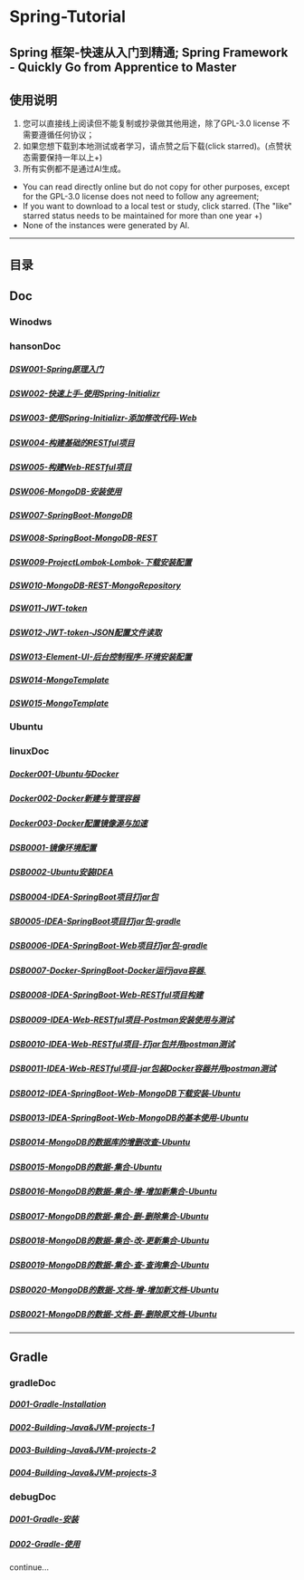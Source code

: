 # Spring-Tutorial

## Spring 框架-快速从入门到精通; Spring Framework - Quickly Go from Apprentice to Master

## 使用说明

1. 您可以直接线上阅读但不能复制或抄录做其他用途，除了GPL-3.0 license 不需要遵循任何协议；
2. 如果您想下载到本地测试或者学习，请点赞之后下载(click starred)。(点赞状态需要保持一年以上+)
3. 所有实例都不是通过AI生成。

* You can read directly online but do not copy for other purposes, except for the GPL-3.0 license does not need to follow any agreement;
* If you want to download to a local test or study, click starred. (The "like" starred status needs to be maintained for more than one year +)
* None of the instances were generated by AI.

---

## 目录

## Doc

### Winodws
### hansonDoc

##### [DSW001-Spring原理入门](handsonDoc/DSW001-Spring原理入门.md)
##### [DSW002-快速上手-使用Spring-Initializr](handsonDoc/DSW002-快速上手-使用Spring-Initializr.md)
##### [DSW003-使用Spring-Initializr-添加修改代码-Web](handsonDoc/DSW003-使用Spring-Initializr-添加修改代码-Web.md)
##### [DSW004-构建基础的RESTful项目](handsonDoc/DSW004-构建基础的RESTful项目.md)
##### [DSW005-构建Web-RESTful项目](handsonDoc/DSW005-构建Web-RESTful项目.md)
<!-- ##### [AAA](handsonDoc/) -->
##### [DSW006-MongoDB-安装使用](handsonDoc/DSW006-MongoDB-安装使用.md)
##### [DSW007-SpringBoot-MongoDB](handsonDoc/DSW007-SpringBoot-MongoDB.md)
##### [DSW008-SpringBoot-MongoDB-REST](handsonDoc/DSW008-SpringBoot-MongoDB-REST.md)
##### [DSW009-ProjectLombok-Lombok-下载安装配置](handsonDoc/DSW009-ProjectLombok-Lombok-下载安装配置.md)
##### [DSW010-MongoDB-REST-MongoRepository](handsonDoc/DSW010-MongoDB-REST-MongoRepository.md)
##### [DSW011-JWT-token](handsonDoc/DSW011-JWT-token.md)
##### [DSW012-JWT-token-JSON配置文件读取](handsonDoc/DSW012-JWT-token-JSON配置文件读取.md)
##### [DSW013-Element-UI-后台控制程序-环境安装配置](handsonDoc/DSW013-Element-UI-后台控制程序-环境安装配置.md)
##### [DSW014-MongoTemplate](handsonDoc/DSW020-MongoTemplate.md)
##### [DSW015-MongoTemplate](handsonDoc/DSW021-MongoDB-REST-Mongotemplate-CDUR.md)



### Ubuntu
### linuxDoc
##### [Docker001-Ubuntu与Docker](linuxDoc/Docker001-Ubuntu与Docker.md)
##### [Docker002-Docker新建与管理容器](linuxDoc/Docker002-Docker新建与管理容器.md)
##### [Docker003-Docker配置镜像源与加速](linuxDoc/Docker003-Docker配置镜像源与加速.md)
##### [DSB0001-镜像环境配置](linuxDoc/DSB0001-镜像环境配置.md)
##### [DSB0002-Ubuntu安装IDEA](linuxDoc/DSB0002-Ubuntu安装IDEA.md)
##### [DSB0004-IDEA-SpringBoot项目打jar包](linuxDoc/DSB0004-IDEA-SpringBoot项目打jar包.md)
##### [SB0005-IDEA-SpringBoot项目打jar包-gradle](linuxDoc/DSB0005-IDEA-SpringBoot项目打jar包-gradle.md)
##### [DSB0006-IDEA-SpringBoot-Web项目打jar包-gradle](linuxDoc/DSB0006-IDEA-SpringBoot-Web项目打jar包-gradle.md)
##### [DSB0007-Docker-SpringBoot-Docker运行java容器.](linuxDoc/DSB0007-Docker-SpringBoot-Docker运行java容器.md)
##### [DSB0008-IDEA-SpringBoot-Web-RESTful项目构建](linuxDoc/DSB0008-IDEA-SpringBoot-Web-RESTful项目构建.md)
##### [DSB0009-IDEA-Web-RESTful项目-Postman安装使用与测试](linuxDoc/DSB0009-IDEA-Web-RESTful项目-Postman安装使用与测试.md)
##### [DSB0010-IDEA-Web-RESTful项目-打jar包并用postman测试](linuxDoc/DSB0010-IDEA-Web-RESTful项目-打jar包并用postman测试.md)
##### [DSB0011-IDEA-Web-RESTful项目-jar包装Docker容器并用postman测试](linuxDoc/DSB0011-IDEA-Web-RESTful项目-jar包装Docker容器并用postman测试.md)
<!-- ##### [](linuxDoc/) -->
##### [DSB0012-IDEA-SpringBoot-Web-MongoDB下载安装-Ubuntu](linuxDoc/DSB0012-IDEA-SpringBoot-Web-MongoDB下载安装-Ubuntu.md)
##### [DSB0013-IDEA-SpringBoot-Web-MongoDB的基本使用-Ubuntu](linuxDoc/DSB0013-IDEA-SpringBoot-Web-MongoDB的基本使用-Ubuntu.md)
##### [DSB0014-MongoDB的数据库的增删改查-Ubuntu](linuxDoc/DSB0014-MongoDB的数据库的增删改查-Ubuntu.md)
##### [DSB0015-MongoDB的数据-集合-Ubuntu](linuxDoc/DSB0015-MongoDB的数据-集合-Ubuntu.md)
##### [DSB0016-MongoDB的数据-集合-增-增加新集合-Ubuntu](linuxDoc/DSB0016-MongoDB的数据-集合-增-增加新集合-Ubuntu.md)
##### [DSB0017-MongoDB的数据-集合-删-删除集合-Ubuntu](linuxDoc/DSB0017-MongoDB的数据-集合-删-删除集合-Ubuntu.md)
##### [DSB0018-MongoDB的数据-集合-改-更新集合-Ubuntu](linuxDoc/DSB0018-MongoDB的数据-集合-改-更新集合-Ubuntu.md)
##### [DSB0019-MongoDB的数据-集合-查-查询集合-Ubuntu](linuxDoc/DSB0019-MongoDB的数据-集合-查-查询集合-Ubuntu.md)
##### [DSB0020-MongoDB的数据-文档-增-增加新文档-Ubuntu](linuxDoc/DSB0020-MongoDB的数据-文档-增-增加新文档-Ubuntu.md)
##### [DSB0021-MongoDB的数据-文档-删-删除原文档-Ubuntu](linuxDoc/DSB0021-MongoDB的数据-文档-删-删除原文档-Ubuntu.md)
<!-- ##### [](linuxDoc/) -->
<!-- ##### [](linuxDoc/)
##### [](linuxDoc/) -->


---

## Gradle

### gradleDoc
##### [D001-Gradle-Installation](gradleDoc/D001-Gradle-Installation.md)
##### [D002-Building-Java&JVM-projects-1](gradleDoc/D002-Building-Java&JVM-projects-1.md)
##### [D003-Building-Java&JVM-projects-2](gradleDoc/D003-Building-Java&JVM-projects-2.md)
##### [D004-Building-Java&JVM-projects-3](gradleDoc/D004-Building-Java&JVM-projects-3.md)


### debugDoc
##### [D001-Gradle-安装](debugDoc/D001-Gradle-安装.md)
##### [D002-Gradle-使用](debugDoc/D002-Gradle-使用.md)


continue...







